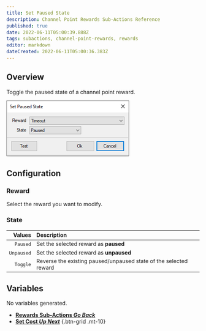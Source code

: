 ```yaml
---
title: Set Paused State
description: Channel Point Rewards Sub-Actions Reference
published: true
date: 2022-06-11T05:00:39.888Z
tags: subactions, channel-point-rewards, rewards
editor: markdown
dateCreated: 2022-06-11T05:00:36.383Z
---
```


## Overview
Toggle the paused state of a channel point reward.

![setpausedstatepopup.png](/setpausedstatepopup.png)

## Configuration
### Reward
Select the reward you want to modify.

### State
| Values | Description |
|-------:|:------------|
|`Paused`| Set the selected reward as **paused**
|`Unpaused`| Set the selected reward as **unpaused**
|`Toggle`| Reverse the existing paused/unpaused state of the selected reward

## Variables
No variables generated.


- [<i class="mdi mdi-chevron-left"></i>**Rewards Sub-Actions *Go Back***](/en/Sub-Actions/Rewards)
- [<i class="mdi mdi-twitch text--twitch"></i>**Set Cost *Up Next***](/en/Sub-Actions/Rewards/Set-Prompt)
{.btn-grid .mt-10}